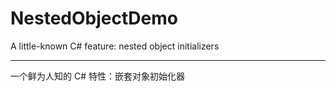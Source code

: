 # NestedObjectDemo

A little-known C# feature: nested object initializers

----------------

一个鲜为人知的 C# 特性：嵌套对象初始化器
